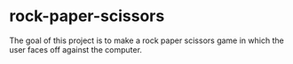 # rock-paper-scissors

The goal of this project is to make a rock paper scissors game in which the user faces off against the computer. 